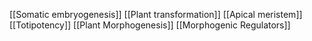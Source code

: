 [[Somatic embryogenesis]]
[[Plant transformation]]
[[Apical meristem]]
[[Totipotency]]
[[Plant Morphogenesis]]
[[Morphogenic Regulators]]

